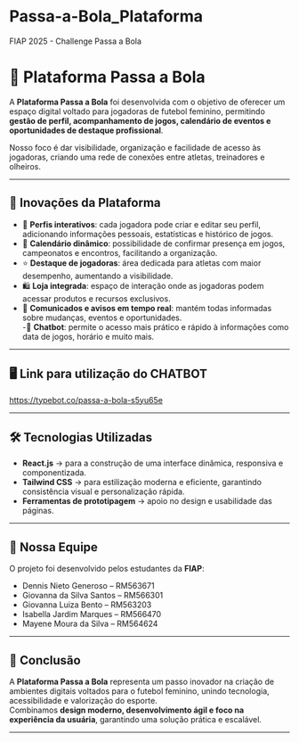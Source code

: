# Passa-a-Bola_Plataforma
FIAP 2025 - Challenge Passa a Bola


# 📌 Plataforma Passa a Bola  

A **Plataforma Passa a Bola** foi desenvolvida com o objetivo de oferecer um espaço digital voltado para jogadoras de futebol feminino, permitindo **gestão de perfil, acompanhamento de jogos, calendário de eventos e oportunidades de destaque profissional**.  

Nosso foco é dar visibilidade, organização e facilidade de acesso às jogadoras, criando uma rede de conexões entre atletas, treinadores e olheiros.  

---

## 🚀 Inovações da Plataforma  

- 🎯 **Perfis interativos**: cada jogadora pode criar e editar seu perfil, adicionando informações pessoais, estatísticas e histórico de jogos.  
- 📅 **Calendário dinâmico**: possibilidade de confirmar presença em jogos, campeonatos e encontros, facilitando a organização.  
- ⭐ **Destaque de jogadoras**: área dedicada para atletas com maior desempenho, aumentando a visibilidade.  
- 🛍️ **Loja integrada**: espaço de interação onde as jogadoras podem acessar produtos e recursos exclusivos.  
- 📢 **Comunicados e avisos em tempo real**: mantém todas informadas sobre mudanças, eventos e oportunidades.  
-🤖 **Chatbot**: permite o acesso mais prático e rápido à informações como data de jogos, horário e muito mais.

---

## 🖥 Link para utilização do CHATBOT

https://typebot.co/passa-a-bola-s5yu65e

---

## 🛠️ Tecnologias Utilizadas  

- **React.js** → para a construção de uma interface dinâmica, responsiva e componentizada.  
- **Tailwind CSS** → para estilização moderna e eficiente, garantindo consistência visual e personalização rápida.  
- **Ferramentas de prototipagem** → apoio no design e usabilidade das páginas.  

---

## 👥 Nossa Equipe  

O projeto foi desenvolvido pelos estudantes da **FIAP**:  

- Dennis Nieto Generoso – RM563671  
- Giovanna da Silva Santos – RM566301  
- Giovanna Luiza Bento – RM563203  
- Isabella Jardim Marques – RM566470  
- Mayene Moura da Silva – RM564624  

---

## 📖 Conclusão  

A **Plataforma Passa a Bola** representa um passo inovador na criação de ambientes digitais voltados para o futebol feminino, unindo tecnologia, acessibilidade e valorização do esporte.  
Combinamos **design moderno, desenvolvimento ágil e foco na experiência da usuária**, garantindo uma solução prática e escalável.  

---
